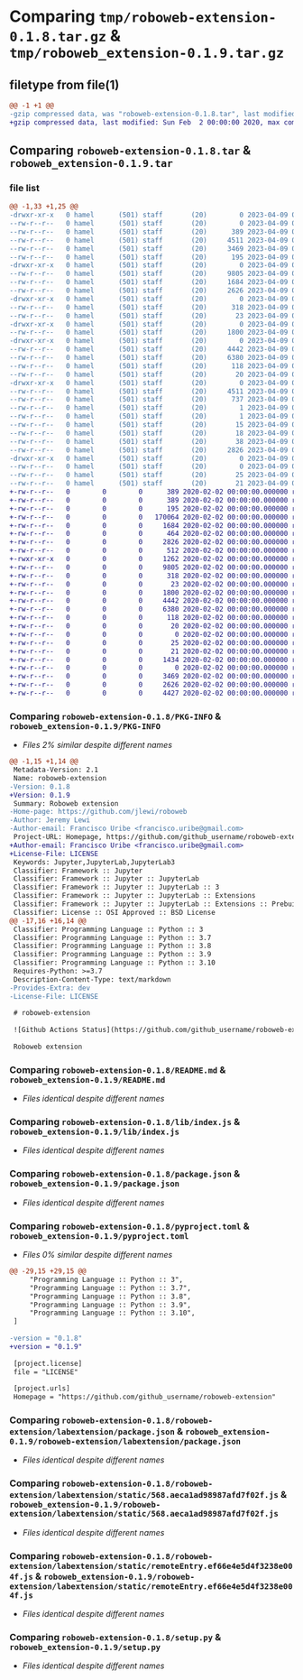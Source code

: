 # Comparing `tmp/roboweb-extension-0.1.8.tar.gz` & `tmp/roboweb_extension-0.1.9.tar.gz`

## filetype from file(1)

```diff
@@ -1 +1 @@
-gzip compressed data, was "roboweb-extension-0.1.8.tar", last modified: Sun Apr  9 03:17:20 2023, max compression
+gzip compressed data, last modified: Sun Feb  2 00:00:00 2020, max compression
```

## Comparing `roboweb-extension-0.1.8.tar` & `roboweb_extension-0.1.9.tar`

### file list

```diff
@@ -1,33 +1,25 @@
-drwxr-xr-x   0 hamel      (501) staff       (20)        0 2023-04-09 03:17:20.066654 roboweb-extension-0.1.8/
--rw-r--r--   0 hamel      (501) staff       (20)        0 2023-04-09 03:10:44.000000 roboweb-extension-0.1.8/LICENSE
--rw-r--r--   0 hamel      (501) staff       (20)      389 2023-04-09 03:10:44.000000 roboweb-extension-0.1.8/MANIFEST.in
--rw-r--r--   0 hamel      (501) staff       (20)     4511 2023-04-09 03:17:20.066383 roboweb-extension-0.1.8/PKG-INFO
--rw-r--r--   0 hamel      (501) staff       (20)     3469 2023-04-09 03:10:44.000000 roboweb-extension-0.1.8/README.md
--rw-r--r--   0 hamel      (501) staff       (20)      195 2023-04-09 03:10:44.000000 roboweb-extension-0.1.8/install.json
-drwxr-xr-x   0 hamel      (501) staff       (20)        0 2023-04-09 03:17:20.063497 roboweb-extension-0.1.8/lib/
--rw-r--r--   0 hamel      (501) staff       (20)     9805 2023-04-09 03:10:44.000000 roboweb-extension-0.1.8/lib/index.js
--rw-r--r--   0 hamel      (501) staff       (20)     1684 2023-04-09 03:10:44.000000 roboweb-extension-0.1.8/package.json
--rw-r--r--   0 hamel      (501) staff       (20)     2626 2023-04-09 03:16:14.000000 roboweb-extension-0.1.8/pyproject.toml
-drwxr-xr-x   0 hamel      (501) staff       (20)        0 2023-04-09 03:17:20.063820 roboweb-extension-0.1.8/roboweb-extension/
--rw-r--r--   0 hamel      (501) staff       (20)      318 2023-04-09 03:10:44.000000 roboweb-extension-0.1.8/roboweb-extension/__init__.py
--rw-r--r--   0 hamel      (501) staff       (20)       23 2023-04-09 03:10:44.000000 roboweb-extension-0.1.8/roboweb-extension/_version.py
-drwxr-xr-x   0 hamel      (501) staff       (20)        0 2023-04-09 03:17:20.064004 roboweb-extension-0.1.8/roboweb-extension/labextension/
--rw-r--r--   0 hamel      (501) staff       (20)     1800 2023-04-09 03:12:01.000000 roboweb-extension-0.1.8/roboweb-extension/labextension/package.json
-drwxr-xr-x   0 hamel      (501) staff       (20)        0 2023-04-09 03:17:20.064792 roboweb-extension-0.1.8/roboweb-extension/labextension/static/
--rw-r--r--   0 hamel      (501) staff       (20)     4442 2023-04-09 03:12:01.000000 roboweb-extension-0.1.8/roboweb-extension/labextension/static/568.aeca1ad98987afd7f02f.js
--rw-r--r--   0 hamel      (501) staff       (20)     6380 2023-04-09 03:12:01.000000 roboweb-extension-0.1.8/roboweb-extension/labextension/static/remoteEntry.ef66e4e5d4f3238e004f.js
--rw-r--r--   0 hamel      (501) staff       (20)      118 2023-04-09 03:11:59.000000 roboweb-extension-0.1.8/roboweb-extension/labextension/static/style.js
--rw-r--r--   0 hamel      (501) staff       (20)       20 2023-04-09 03:12:01.000000 roboweb-extension-0.1.8/roboweb-extension/labextension/static/third-party-licenses.json
-drwxr-xr-x   0 hamel      (501) staff       (20)        0 2023-04-09 03:17:20.065677 roboweb-extension-0.1.8/roboweb_extension.egg-info/
--rw-r--r--   0 hamel      (501) staff       (20)     4511 2023-04-09 03:17:20.000000 roboweb-extension-0.1.8/roboweb_extension.egg-info/PKG-INFO
--rw-r--r--   0 hamel      (501) staff       (20)      737 2023-04-09 03:17:20.000000 roboweb-extension-0.1.8/roboweb_extension.egg-info/SOURCES.txt
--rw-r--r--   0 hamel      (501) staff       (20)        1 2023-04-09 03:17:20.000000 roboweb-extension-0.1.8/roboweb_extension.egg-info/dependency_links.txt
--rw-r--r--   0 hamel      (501) staff       (20)        1 2023-04-09 03:17:20.000000 roboweb-extension-0.1.8/roboweb_extension.egg-info/not-zip-safe
--rw-r--r--   0 hamel      (501) staff       (20)       15 2023-04-09 03:17:20.000000 roboweb-extension-0.1.8/roboweb_extension.egg-info/requires.txt
--rw-r--r--   0 hamel      (501) staff       (20)       18 2023-04-09 03:17:20.000000 roboweb-extension-0.1.8/roboweb_extension.egg-info/top_level.txt
--rw-r--r--   0 hamel      (501) staff       (20)       38 2023-04-09 03:17:20.066694 roboweb-extension-0.1.8/setup.cfg
--rw-r--r--   0 hamel      (501) staff       (20)     2826 2023-04-09 03:14:36.000000 roboweb-extension-0.1.8/setup.py
-drwxr-xr-x   0 hamel      (501) staff       (20)        0 2023-04-09 03:17:20.066147 roboweb-extension-0.1.8/style/
--rw-r--r--   0 hamel      (501) staff       (20)        0 2023-04-09 03:10:44.000000 roboweb-extension-0.1.8/style/base.css
--rw-r--r--   0 hamel      (501) staff       (20)       25 2023-04-09 03:10:44.000000 roboweb-extension-0.1.8/style/index.css
--rw-r--r--   0 hamel      (501) staff       (20)       21 2023-04-09 03:10:44.000000 roboweb-extension-0.1.8/style/index.js
+-rw-r--r--   0        0        0      389 2020-02-02 00:00:00.000000 roboweb_extension-0.1.9/MANIFEST.in
+-rw-r--r--   0        0        0      389 2020-02-02 00:00:00.000000 roboweb_extension-0.1.9/Makefile
+-rw-r--r--   0        0        0      195 2020-02-02 00:00:00.000000 roboweb_extension-0.1.9/install.json
+-rw-r--r--   0        0        0   170064 2020-02-02 00:00:00.000000 roboweb_extension-0.1.9/package-lock.json
+-rw-r--r--   0        0        0     1684 2020-02-02 00:00:00.000000 roboweb_extension-0.1.9/package.json
+-rw-r--r--   0        0        0      464 2020-02-02 00:00:00.000000 roboweb_extension-0.1.9/settings.ini
+-rw-r--r--   0        0        0     2826 2020-02-02 00:00:00.000000 roboweb_extension-0.1.9/setup.py
+-rw-r--r--   0        0        0      512 2020-02-02 00:00:00.000000 roboweb_extension-0.1.9/binder/environment.yml
+-rwxr-xr-x   0        0        0     1262 2020-02-02 00:00:00.000000 roboweb_extension-0.1.9/binder/postBuild
+-rw-r--r--   0        0        0     9805 2020-02-02 00:00:00.000000 roboweb_extension-0.1.9/lib/index.js
+-rw-r--r--   0        0        0      318 2020-02-02 00:00:00.000000 roboweb_extension-0.1.9/roboweb-extension/__init__.py
+-rw-r--r--   0        0        0       23 2020-02-02 00:00:00.000000 roboweb_extension-0.1.9/roboweb-extension/_version.py
+-rw-r--r--   0        0        0     1800 2020-02-02 00:00:00.000000 roboweb_extension-0.1.9/roboweb-extension/labextension/package.json
+-rw-r--r--   0        0        0     4442 2020-02-02 00:00:00.000000 roboweb_extension-0.1.9/roboweb-extension/labextension/static/568.aeca1ad98987afd7f02f.js
+-rw-r--r--   0        0        0     6380 2020-02-02 00:00:00.000000 roboweb_extension-0.1.9/roboweb-extension/labextension/static/remoteEntry.ef66e4e5d4f3238e004f.js
+-rw-r--r--   0        0        0      118 2020-02-02 00:00:00.000000 roboweb_extension-0.1.9/roboweb-extension/labextension/static/style.js
+-rw-r--r--   0        0        0       20 2020-02-02 00:00:00.000000 roboweb_extension-0.1.9/roboweb-extension/labextension/static/third-party-licenses.json
+-rw-r--r--   0        0        0        0 2020-02-02 00:00:00.000000 roboweb_extension-0.1.9/style/base.css
+-rw-r--r--   0        0        0       25 2020-02-02 00:00:00.000000 roboweb_extension-0.1.9/style/index.css
+-rw-r--r--   0        0        0       21 2020-02-02 00:00:00.000000 roboweb_extension-0.1.9/style/index.js
+-rw-r--r--   0        0        0     1434 2020-02-02 00:00:00.000000 roboweb_extension-0.1.9/.gitignore
+-rw-r--r--   0        0        0        0 2020-02-02 00:00:00.000000 roboweb_extension-0.1.9/LICENSE
+-rw-r--r--   0        0        0     3469 2020-02-02 00:00:00.000000 roboweb_extension-0.1.9/README.md
+-rw-r--r--   0        0        0     2626 2020-02-02 00:00:00.000000 roboweb_extension-0.1.9/pyproject.toml
+-rw-r--r--   0        0        0     4427 2020-02-02 00:00:00.000000 roboweb_extension-0.1.9/PKG-INFO
```

### Comparing `roboweb-extension-0.1.8/PKG-INFO` & `roboweb_extension-0.1.9/PKG-INFO`

 * *Files 2% similar despite different names*

```diff
@@ -1,15 +1,14 @@
 Metadata-Version: 2.1
 Name: roboweb-extension
-Version: 0.1.8
+Version: 0.1.9
 Summary: Roboweb extension
-Home-page: https://github.com/jlewi/roboweb
-Author: Jeremy Lewi
-Author-email: Francisco Uribe <francisco.uribe@gmail.com>
 Project-URL: Homepage, https://github.com/github_username/roboweb-extension
+Author-email: Francisco Uribe <francisco.uribe@gmail.com>
+License-File: LICENSE
 Keywords: Jupyter,JupyterLab,JupyterLab3
 Classifier: Framework :: Jupyter
 Classifier: Framework :: Jupyter :: JupyterLab
 Classifier: Framework :: Jupyter :: JupyterLab :: 3
 Classifier: Framework :: Jupyter :: JupyterLab :: Extensions
 Classifier: Framework :: Jupyter :: JupyterLab :: Extensions :: Prebuilt
 Classifier: License :: OSI Approved :: BSD License
@@ -17,16 +16,14 @@
 Classifier: Programming Language :: Python :: 3
 Classifier: Programming Language :: Python :: 3.7
 Classifier: Programming Language :: Python :: 3.8
 Classifier: Programming Language :: Python :: 3.9
 Classifier: Programming Language :: Python :: 3.10
 Requires-Python: >=3.7
 Description-Content-Type: text/markdown
-Provides-Extra: dev
-License-File: LICENSE
 
 # roboweb-extension
 
 ![Github Actions Status](https://github.com/github_username/roboweb-extension/workflows/Build/badge.svg)
 
 Roboweb extension
```

### Comparing `roboweb-extension-0.1.8/README.md` & `roboweb_extension-0.1.9/README.md`

 * *Files identical despite different names*

### Comparing `roboweb-extension-0.1.8/lib/index.js` & `roboweb_extension-0.1.9/lib/index.js`

 * *Files identical despite different names*

### Comparing `roboweb-extension-0.1.8/package.json` & `roboweb_extension-0.1.9/package.json`

 * *Files identical despite different names*

### Comparing `roboweb-extension-0.1.8/pyproject.toml` & `roboweb_extension-0.1.9/pyproject.toml`

 * *Files 0% similar despite different names*

```diff
@@ -29,15 +29,15 @@
     "Programming Language :: Python :: 3",
     "Programming Language :: Python :: 3.7",
     "Programming Language :: Python :: 3.8",
     "Programming Language :: Python :: 3.9",
     "Programming Language :: Python :: 3.10",
 ]
 
-version = "0.1.8"
+version = "0.1.9"
 
 [project.license]
 file = "LICENSE"
 
 [project.urls]
 Homepage = "https://github.com/github_username/roboweb-extension"
```

### Comparing `roboweb-extension-0.1.8/roboweb-extension/labextension/package.json` & `roboweb_extension-0.1.9/roboweb-extension/labextension/package.json`

 * *Files identical despite different names*

### Comparing `roboweb-extension-0.1.8/roboweb-extension/labextension/static/568.aeca1ad98987afd7f02f.js` & `roboweb_extension-0.1.9/roboweb-extension/labextension/static/568.aeca1ad98987afd7f02f.js`

 * *Files identical despite different names*

### Comparing `roboweb-extension-0.1.8/roboweb-extension/labextension/static/remoteEntry.ef66e4e5d4f3238e004f.js` & `roboweb_extension-0.1.9/roboweb-extension/labextension/static/remoteEntry.ef66e4e5d4f3238e004f.js`

 * *Files identical despite different names*

### Comparing `roboweb-extension-0.1.8/setup.py` & `roboweb_extension-0.1.9/setup.py`

 * *Files identical despite different names*

